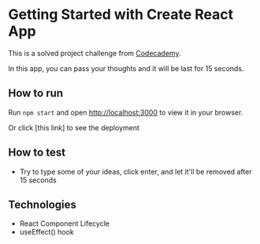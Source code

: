 # Getting Started with Create React App

This is a solved project challenge from [Codecademy](www.codecademy.com).

In this app, you can pass your thoughts and it will be last for 15 seconds.

## How to run

Run `npm start` and open [http://localhost:3000](http://localhost:3000) to view it in your browser.

Or click [this link] to see the deployment

## How to test

- Try to type some of your ideas, click enter, and let it'll be removed after 15 seconds

## Technologies

- React Component Lifecycle
- useEffect() hook
